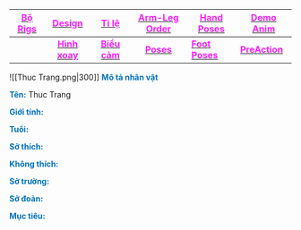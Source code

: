 

| [<span style="color:rgb(251, 31, 255)">**Bộ Rigs**</span>](file:///D:%5CPROJECTS%5CRich%20Man%5C1.Project%20Setup%5C4.Moho%20Rigs%5C2.%20Character%20Rigs%5CThuc%20Trang%5CThuc%20Trang.moho) |    [<span style="color:rgb(251, 31, 255)">**Design**</span>](file:///D:%5CPROJECTS%5CRich%20Man%5C1.Project%20Setup%5C2.Character%20Design%5CThuc%20Trang%5CRW%20file%5CThuc%20Trang%20Design.rw)     |                        [<span style="color:rgb(251, 31, 255)">**Tỉ lệ**</span>](file:///D:%5CPROJECTS%5CRich%20Man%5C1.Project%20Setup%5C2.Character%20Design%5CProportion.rw)                         |                       [<span style="color:rgb(251, 31, 255)">**Arm-Leg Order**</span>](file:///D:%5CPROJECTS%5CzShared%20Libraryz%5CRig%20Manual%5CRW%5CArm_leg%20Order.rw)                       | [<span style="color:rgb(251, 31, 255)">**Hand Poses**</span>](file:///D:%5CPROJECTS%5CzShared%20Libraryz%5CRig%20Manual%5CRW%5CHand%20Poses.rw) | [<span style="color:rgb(251, 31, 255)">**Demo Anim**</span>](file:///D:%5CPROJECTS%5CRich%20Man%5C1.Project%20Setup%5C2.Character%20Design%5CThuc%20Trang%5CDemo%20Animation%20Thuc%20Trang%5CDemo%20Animation%20Thuc%20Trang.mp4) |
| -------------------------------------------------------------------------------------------------------------------------------------------------------------------------------------------------- | :--------------------------------------------------------------------------------------------------------------------------------------------------------------------------------------------------------: | :-------------------------------------------------------------------------------------------------------------------------------------------------------------------------------------------------------: | :-----------------------------------------------------------------------------------------------------------------------------------------------------------------------------------------------: | ----------------------------------------------------------------------------------------------------------------------------------------------- | ---------------------------------------------------------------------------------------------------------------------------------------------------------------------------------------------------------------------------------------- |
|                                                                                                                                                                                                    | [<span style="color:rgb(251, 31, 255)">**Hình xoay**</span>](file:///D:%5CPROJECTS%5CRich%20Man%5C1.Project%20Setup%5C2.Character%20Design%5CThuc%20Trang%5CRW%20file%5CThuc%20Trang%20TurnAround.rw) | [<span style="color:rgb(251, 31, 255)">**Biểu cảm**</span>](file:///D:%5CPROJECTS%5CRich%20Man%5C1.Project%20Setup%5C2.Character%20Design%5CThuc%20Trang%5CRW%20file%5CThuc%20Trang%20Expression.rw) | [<span style="color:rgb(251, 31, 255)">**Poses**</span>](file:///D:%5CPROJECTS%5CRich%20Man%5C1.Project%20Setup%5C2.Character%20Design%5CThuc%20Trang%5CRW%20file%5CThuc%20Trang%20Poses.rw) | [<span style="color:rgb(251, 31, 255)">**Foot Poses**</span>](file:///D:%5CPROJECTS%5CzShared%20Libraryz%5CRig%20Manual%5CRW%5CFoot%20Poses.rw) | [<span style="color:rgb(251, 31, 255)">**PreAction**</span>](file:///D:%5CPROJECTS%5CRich%20Man%5C1.Project%20Setup%5C2.Character%20Design%5CThuc%20Trang%5CPreAction%20Thuc%20Trang%5CPreAction.mp4)                               |

![[Thuc Trang.png|300]]
<span style="font-weight:bold; color:rgb(0, 112, 192)">Mô tả nhân vật</span>

<span style="font-weight:bold; color:rgb(0, 112, 192)">Tên:</span> Thuc Trang

<span style="font-weight:bold; color:rgb(0, 112, 192)">Giới tính:</span> 

<span style="font-weight:bold; color:rgb(0, 112, 192)">Tuổi:</span> 

<span style="font-weight:bold; color:rgb(0, 112, 192)">Sở thích:</span> 

<span style="font-weight:bold; color:rgb(0, 112, 192)">Không thích:</span> 

<span style="font-weight:bold; color:rgb(0, 112, 192)">Sở trường:</span> 

<span style="font-weight:bold; color:rgb(0, 112, 192)">Sở đoản:</span> 

<span style="font-weight:bold; color:rgb(0, 112, 192)">Mục tiêu:</span> 

